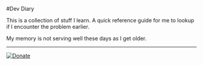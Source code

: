 #Dev Diary

This is a collection of stuff I learn. A quick reference guide for me to lookup if I encounter the problem earlier. 

My memory is not serving well these days as I get older.

---

[![Donate](https://img.shields.io/badge/Donate-PayPal-green.svg)](https://www.paypal.me/palaniraja)
